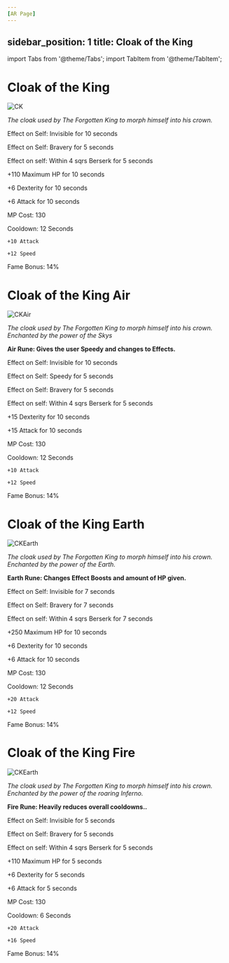 ```yaml
---
[AR Page]
---
```

sidebar_position: 1
title: Cloak of the King
---

import Tabs from '@theme/Tabs';
import TabItem from '@theme/TabItem';

<Tabs>
  <TabItem value="AR Cloak" label="AR Cloak" default>
    
# Cloak of the King

![CK](https://vwiki.valorserver.com/api/item/picture/cloak%20of%20the%20king)

<i>The cloak used by The Forgotten King to morph himself into his crown.</i>

Effect on Self: Invisible for 10 seconds

Effect on Self: Bravery for 5 seconds

Effect on self: Within 4 sqrs Berserk for 5 seconds

+110 Maximum HP for 10 seconds

+6 Dexterity for 10 seconds

+6 Attack for 10 seconds

MP Cost: 130

Cooldown: 12 Seconds

    +10 Attack
    
    +12 Speed

Fame Bonus: 14%

  </TabItem>
  <TabItem value="Air" label="Air">

# Cloak of the King Air

![CKAir](https://vwiki.valorserver.com/api/item/picture/cloak%20of%20the%20king%20air)

<i>The cloak used by The Forgotten King to morph himself into his crown. Enchanted by the power of the Skys</i>

**Air Rune: Gives the user Speedy and changes to Effects.**
    
Effect on Self: Invisible for 10 seconds

Effect on Self: Speedy for 5 seconds
    
Effect on Self: Bravery for 5 seconds

Effect on self: Within 4 sqrs Berserk for 5 seconds

+15 Dexterity for 10 seconds

+15 Attack for 10 seconds

MP Cost: 130

Cooldown: 12 Seconds

    +10 Attack
    
    +12 Speed

Fame Bonus: 14%

  </TabItem>
  <TabItem value="Earth" label="Earth">

# Cloak of the King Earth

![CKEarth](https://vwiki.valorserver.com/api/item/picture/cloak%20of%20the%20king%20earth)

<i>The cloak used by The Forgotten King to morph himself into his crown. Enchanted by the power of the Earth.</i>

**Earth Rune: Changes Effect Boosts and amount of HP given.**
    
Effect on Self: Invisible for 7 seconds

Effect on Self: Bravery for 7 seconds

Effect on self: Within 4 sqrs Berserk for 7 seconds

+250 Maximum HP for 10 seconds

+6 Dexterity for 10 seconds

+6 Attack for 10 seconds

MP Cost: 130

Cooldown: 12 Seconds

    +20 Attack
    
    +12 Speed

Fame Bonus: 14%


  </TabItem>
  <TabItem value="Fire" label="Fire">

# Cloak of the King Fire

![CKEarth](https://vwiki.valorserver.com/api/item/picture/cloak%20of%20the%20king%20Fire)

<i>The cloak used by The Forgotten King to morph himself into his crown. Enchanted by the power of the roaring Inferno.</i>

**Fire Rune: Heavily reduces overall cooldowns..**
    
Effect on Self: Invisible for 5 seconds

Effect on Self: Bravery for 5 seconds

Effect on self: Within 4 sqrs Berserk for 5 seconds

+110 Maximum HP for 5 seconds

+6 Dexterity for 5 seconds

+6 Attack for 5 seconds

MP Cost: 130

Cooldown: 6 Seconds

    +20 Attack
    
    +16 Speed

Fame Bonus: 14%

  </TabItem>
  <TabItem value="Water" label="Water">



  </TabItem>
</Tabs>
